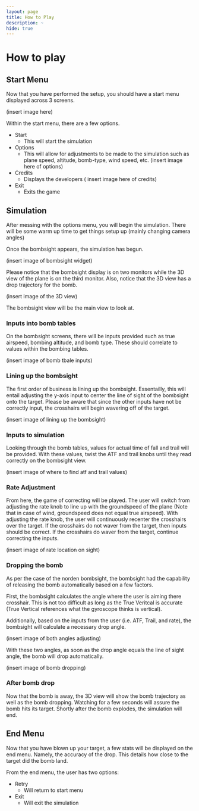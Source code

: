 ```yaml
---
layout: page
title: How to Play
description: ~
hide: true
---
```


# How to play

## Start Menu

Now that you have performed the setup, you should have a start menu displayed across 3 screens. 

(insert image here)

Within the start menu, there are a few options. 

- Start
    - This will start the simulation
- Options
    - This will allow for adjustments to be made to the simulation such as plane speed, altitude, bomb-type, wind speed, etc.
    (insert image here of options)
- Credits
    - Displays the developers
    ( insert image here of credits)
- Exit
    - Exits the game

## Simulation

After messing with the options menu, you will begin the simulation. There will be some warm up time to get things setup up (mainly changing camera angles)

Once the bombsight appears, the simulation has begun. 

(insert image of bombsight widget)

Please notice that the bombsight display is on two monitors while the 3D view of the plane is on the third monitor. Also, notice that the 3D view has a drop trajectory for the bomb. 

(insert image of the 3D view)

The bombsight view will be the main view to look at.

### Inputs into bomb tables

On the bombsight screens, there will be inputs provided such as true airspeed, bombing altitude, and bomb type. These should correlate to values within the bombing tables. 

(insert image of bomb tbale inputs)

### Lining up the bombsight

The first order of business is lining up the bombsight. Essentailly, this will entail adjusting the y-axis input to center the line of sight of the bombsight onto the target. Please be aware that since the other inputs have not be correctly input, the crosshairs will begin wavering off of the target.

(insert image of lining up the bombsight)

### Inputs to simulation

Looking through the bomb tables, values for actual time of fall and trail will be provided. With these values, twist the ATF and trail knobs until they read correctly on the bombsight view. 

(insert image of where to find atf and trail values)

### Rate Adjustment

From here, the game of correcting will be played. The user will switch from adjusting the rate knob to line up with the groundspeed of the plane (Note that in case of wind, groundspeed does not equal true airspeed). With adjusting the rate knob, the user will continuously recenter the crosshairs over the target. If the crosshairs do not waver from the target, then inputs should be correct. If the crosshairs do waver from the target, continue correcting the inputs.

(insert image of rate location on sight)

### Dropping the bomb

As per the case of the norden bombsight, the bombsight had the capability of releasing the bomb automatically based on a few factors.

First, the bombsight calculates the angle where the user is aiming there crosshair. This is not too difficult as long as the True Veritcal is accurate (True Vertical references what the gyroscope thinks is vertical).

Additionally, based on the inputs from the user (i.e. ATF, Trail, and rate), the bombsight will calculate a necessary drop angle. 

(insert image of both angles adjusting)

With these two angles, as soon as the drop angle equals the line of sight angle, the bomb will drop automatically.

(insert image of bomb dropping)

### After bomb drop

Now that the bomb is away, the 3D view will show the bomb trajectory as well as the bomb dropping. Watching for a few seconds will assure the bomb hits its target. Shortly after the bomb explodes, the simulation will end.

## End Menu

Now that you have blown up your target, a few stats will be displayed on the end menu. Namely, the accuracy of the drop. This details how close to the target did the bomb land. 

From the end menu, the user has two options:

- Retry
    - Will return to start menu
- Exit
    - Will exit the simulation

